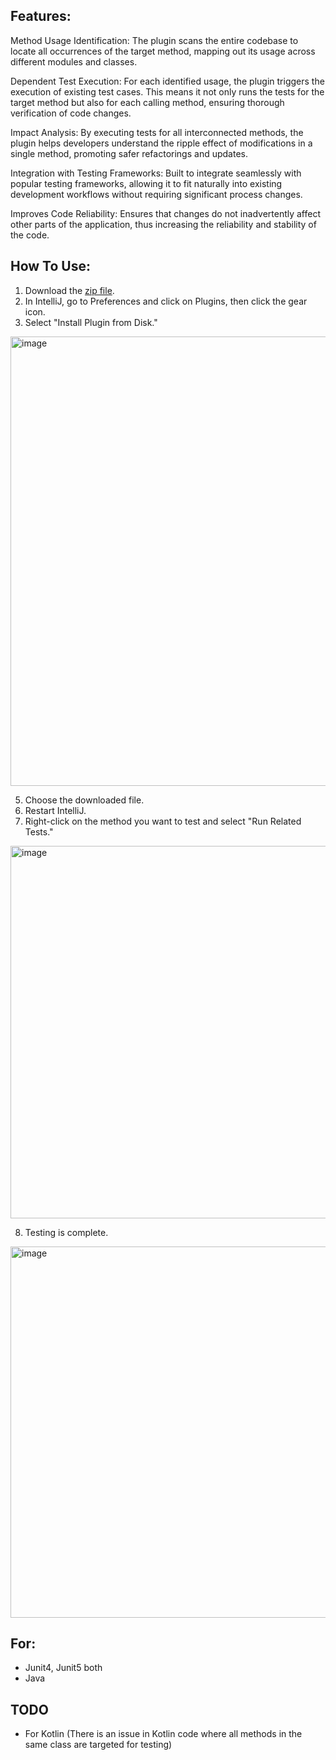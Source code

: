 ## Features:

Method Usage Identification: The plugin scans the entire codebase to locate all occurrences of the target method, mapping out its usage across different modules and classes.

Dependent Test Execution: For each identified usage, the plugin triggers the execution of existing test cases. This means it not only runs the tests for the target method but also for each calling method, ensuring thorough verification of code changes.

Impact Analysis: By executing tests for all interconnected methods, the plugin helps developers understand the ripple effect of modifications in a single method, promoting safer refactorings and updates.

Integration with Testing Frameworks: Built to integrate seamlessly with popular testing frameworks, allowing it to fit naturally into existing development workflows without requiring significant process changes.

Improves Code Reliability: Ensures that changes do not inadvertently affect other parts of the application, thus increasing the reliability and stability of the code.

## How To Use:

1. Download the [zip file](https://github.com/RyooChan/All-Call-Method-Tester/releases/tag/v1.0.0).
2. In IntelliJ, go to Preferences and click on Plugins, then click the gear icon.
3. Select "Install Plugin from Disk."
<img width="719" alt="image" src="https://github.com/user-attachments/assets/c86c9c47-b67a-4226-9b56-2390ab7510a5">

5. Choose the downloaded file.
6. Restart IntelliJ.
7. Right-click on the method you want to test and select "Run Related Tests."
<img width="596" alt="image" src="https://github.com/user-attachments/assets/0f1d5a76-14ac-4700-8bdf-d3f4b7a31fc5">

8. Testing is complete.
<img width="594" alt="image" src="https://github.com/user-attachments/assets/354fa71f-1b2b-448c-a13c-21ec12183bf9">

## For:

- Junit4, Junit5 both
- Java

## TODO 

- For Kotlin (There is an issue in Kotlin code where all methods in the same class are targeted for testing)

